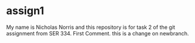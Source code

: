 # assign1
My name is Nicholas Norris and this repository is for task 2 of the git assignment from SER 334.
First Comment. this is a change on newbranch.